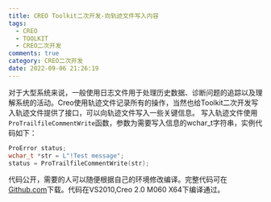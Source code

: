 ```yaml
---
title: CREO Toolkit二次开发-向轨迹文件写入内容
tags:
  - CREO
  - TOOLKIT
  - CREO二次开发
comments: true
category: CREO二次开发
date: 2022-09-06 21:26:19
---
```



对于大型系统来说，一般使用日志文件用于处理历史数据、诊断问题的追踪以及理解系统的活动。Creo使用轨迹文件记录所有的操作，当然也给Toolkit二次开发写入轨迹文件提供了接口，可以向轨迹文件写入一些关键信息。
写入轨迹文件使用`ProTrailfileCommentWrite`函数，参数为需要写入信息的wchar_t字符串，实例代码如下：

```cpp
ProError status;
wchar_t *str = L"!Test message";
status = ProTrailfileCommentWrite(str);
```

代码公开，需要的人可以随便根据自己的环境修改编译。完整代码可在<a href="https://github.com/slacker-HD/creo_toolkit" target="_blank">Github.com</a>下载。代码在VS2010,Creo 2.0 M060 X64下编译通过。
